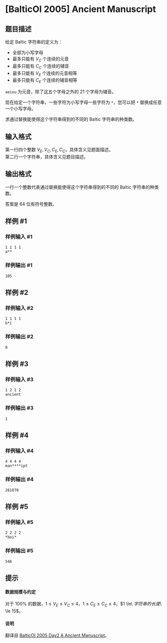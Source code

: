 # [BalticOI 2005] Ancient Manuscript

## 题目描述

给定 Baltic 字符串的定义为：

- 全部为小写字母
- 最多只能有 $V_C$ 个连续的元音
- 最多只能有 $C_C$ 个连续的辅音
- 最多只能有 $V_E$ 个连续的元音相等
- 最多只能有 $C_E$ 个连续的辅音相等

`aeiou` 为元音，除了这五个字母之外的 21 个字母为辅音。

现在给定一个字符串，一些字符为小写字母一些字符为 `*`，您可以把 `*` 替换成任意一个小写字母。

求通过替换能使得这个字符串得到的不同的 Baltic 字符串的种类数。

## 输入格式

第一行四个整数 $V_E,V_C,C_E,C_C$，具体含义见题面描述。    
第二行一个字符串，具体含义见题目描述。

## 输出格式

一行一个整数代表通过替换能使得这个字符串得到的不同的 Baltic 字符串的种类数。

答案是 $64$ 位有符号整数。

## 样例 #1

### 样例输入 #1
```
1 1 1 1
a**
```

### 样例输出 #1

```
105
```

## 样例 #2

### 样例输入 #2
```
1 1 1 1
b*i
```

### 样例输出 #2

```
0
```

## 样例 #3

### 样例输入 #3
```
1 2 1 2
ancient
```

### 样例输出 #3

```
1
```

## 样例 #4

### 样例输入 #4
```
4 4 4 4
man****ipt
```

### 样例输出 #4

```
261870
```

## 样例 #5

### 样例输入 #5
```
2 2 2 2
*boi*
```

### 样例输出 #5

```
546
```

## 提示

#### 数据规模与约定

对于 $100\%$ 的数据，$1 \le V_E \le V_C \le 4$，$1 \le C_E \le C_C \le 4$，$1 \le\ $字符串的长度$\ \le 15$。

#### 说明

翻译自 [BalticOI 2005 Day2 A Ancient Manuscript](https://boi.cses.fi/files/boi2005_day2.pdf)。
